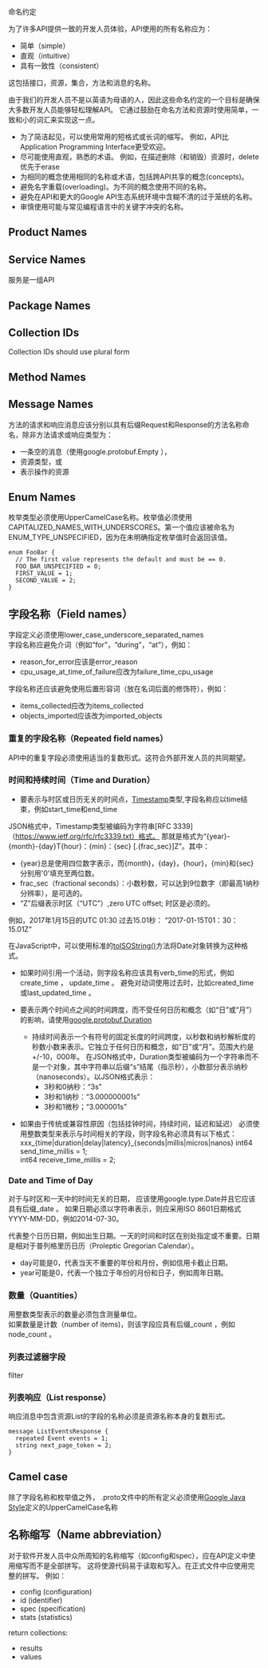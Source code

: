 命名约定

为了许多API提供一致的开发人员体验，API使用的所有名称应为：
- 简单（simple）
- 直观（intuitive）
- 具有一致性（consistent）

这包括接口，资源，集合，方法和消息的名称。

由于我们的开发人员不是以英语为母语的人，因此这些命名约定的一个目标是确保大多数开发人员能够轻松理解API。 它通过鼓励在命名方法和资源时使用简单，一致和小的词汇来实现这一点。
- 为了简洁起见，可以使用常用的短格式或长词的缩写。 例如，API比Application Programming Interface更受欢迎。
- 尽可能使用直观，熟悉的术语。 例如，在描述删除（和销毁）资源时，delete优先于erase
- 为相同的概念使用相同的名称或术语，包括跨API共享的概念(concepts)。
- 避免名字重载(overloading)。为不同的概念使用不同的名称。
- 避免在API和更大的Google API生态系统环境中含糊不清的过于笼统的名称。
- 审慎使用可能与常见编程语言中的关键字冲突的名称。

## Product Names
## Service Names
服务是一组API  
## Package Names
## Collection IDs  
Collection IDs should use plural form   
## Method Names
## Message Names  
方法的请求和响应消息应该分别以具有后缀Request和Response的方法名称命名，除非方法请求或响应类型为：
  - 一条空的消息（使用google.protobuf.Empty ），
  - 资源类型，或
  - 表示操作的资源

## Enum Names  
枚举类型必须使用UpperCamelCase名称。枚举值必须使用CAPITALIZED_NAMES_WITH_UNDERSCORES。第一个值应该被命名为ENUM_TYPE_UNSPECIFIED，因为在未明确指定枚举值时会返回该值。
```
enum FooBar {
  // The first value represents the default and must be == 0.
  FOO_BAR_UNSPECIFIED = 0;
  FIRST_VALUE = 1;
  SECOND_VALUE = 2;
}
```
## 字段名称（Field names）  
字段定义必须使用lower_case_underscore_separated_names  
字段名称应避免介词（例如“for”，“during”，“at”），例如：  
  * reason_for_error应该是error_reason
  * cpu_usage_at_time_of_failure应改为failure_time_cpu_usage   

字段名称还应该避免使用后置形容词（放在名词后面的修饰符），例如：
  * items_collected应改为items_collected
  * objects_imported应该改为imported_objects

### 重复的字段名称（Repeated field names）  
API中的重复字段必须使用适当的复数形式。这符合外部开发人员的共同期望。

### 时间和持续时间（Time and Duration）
- 要表示与时区或日历无关的时间点，[Timestamp](https://github.com/google/protobuf/blob/master/src/google/protobuf/timestamp.proto)类型,字段名称应以time结束，例如start_time和end_time

JSON格式中，Timestamp类型被编码为字符串[RFC 3339]（https://www.ietf.org/rfc/rfc3339.txt）格式。  那就是格式为“{year}-{month}-{day}T{hour}：{min}：{sec} [.{frac_sec}]Z”。其中：  
  - {year}总是使用四位数字表示，而{month}，{day}，{hour}，{min}和{sec}分别用'0'填充至两位数。
  - frac_sec（fractional seconds）：小数秒数，可以达到9位数字（即最高1纳秒分辨率），是可选的。  
  - “Z”后缀表示时区（“UTC”）,zero UTC offset;  时区是必须的。   

例如，2017年1月15日的UTC 01:30 过去15.01秒： “2017-01-15T01：30：15.01Z”

在JavaScript中，可以使用标准的[toISOString()](https://developer.mozilla.org/en-US/docs/Web/JavaScript/Reference/Global_Objects/Date/toISOString)方法将Date对象转换为这种格式。  

- 如果时间引用一个活动，则字段名称应该具有verb_time的形式，例如create_time ， update_time 。 避免对动词使用过去时，比如created_time或last_updated_time 。  
- 要表示两个时间点之间的时间跨度，而不受任何日历和概念（如“日”或“月”）的影响，请使用[google.protobuf.Duration](https://github.com/google/protobuf/blob/master/src/google/protobuf/duration.proto)  
  - 持续时间表示一个有符号的固定长度的时间跨度，以秒数和纳秒解析度的秒数小数来表示。它独立于任何日历和概念，如“日”或“月”。范围大约是+/-10，000年。
在JSON格式中，Duration类型被编码为一个字符串而不是一个对象，其中字符串以后缀“s”结尾（指示秒），小数部分表示纳秒（nanoseconds）。以JSON格式表示：
    - 3秒和0纳秒：“3s”
    - 3秒和1纳秒：“3.000000001s”
    - 3秒和1微秒；“3.000001s”

- 如果由于传统或兼容性原因（包括挂钟时间，持续时间，延迟和延迟） 必须使用整数类型来表示与时间相关的字段，则字段名称必须具有以下格式：xxx_{time|duration|delay|latency}_{seconds|millis|micros|nanos}
  int64 send_time_millis = 1;   
  int64 receive_time_millis = 2;

### Date and Time of Day
对于与时区和一天中的时间无关的日期， 应该使用google.type.Date并且它应该具有后缀_date 。 如果日期必须以字符串表示，则应采用ISO 8601日期格式YYYY-MM-DD，例如2014-07-30。

代表整个日历日期，例如出生日期。一天的时间和时区在别处指定或不重要。日期是相对于普列格里历日历（Proleptic Gregorian Calendar）。  
  - day可能是0，代表当天不重要的年份和月份，例如信用卡截止日期。  
  - year可能是0，代表一个独立于年份的月份和日子，例如周年日期。  

### 数量（Quantities）
用整数类型表示的数量必须包含测量单位。  
如果数量是计数（number of items)，则该字段应具有后缀_count ，例如node_count 。  

### 列表过滤器字段
filter

### 列表响应（List response）
响应消息中包含资源List的字段的名称必须是资源名称本身的复数形式。
```
message ListEventsResponse {
  repeated Event events = 1;
  string next_page_token = 2;
}
```

##  Camel case
除了字段名称和枚举值之外， .proto文件中的所有定义必须使用[Google Java Style](https://google.github.io/styleguide/javaguide.html#s5.3-camel-case)定义的UpperCamelCase名称

## 名称缩写（Name abbreviation）
对于软件开发人员中众所周知的名称缩写（如config和spec），应在API定义中使用缩写而不是全部拼写。 这将使源代码易于读取和写入。在正式文件中应使用完整的拼写。 例如：
- config (configuration)
- id (identifier)
- spec (specification)
- stats (statistics)



return collections:
- results
- values
